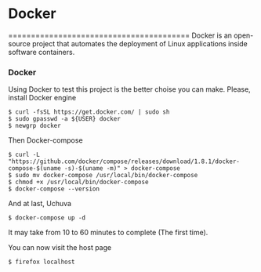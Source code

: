 # Docker
========================================
Docker is an open-source project that automates the deployment of Linux applications inside software containers.

### Docker
Using Docker to test this project is the better choise you can make. Please, install Docker engine

```
$ curl -fsSL https://get.docker.com/ | sudo sh
$ sudo gpasswd -a ${USER} docker
$ newgrp docker
```
Then Docker-compose
```
$ curl -L "https://github.com/docker/compose/releases/download/1.8.1/docker-compose-$(uname -s)-$(uname -m)" > docker-compose
$ sudo mv docker-compose /usr/local/bin/docker-compose
$ chmod +x /usr/local/bin/docker-compose
$ docker-compose --version
```
And at last, Uchuva
```
$ docker-compose up -d
```
It may take from 10 to 60 minutes to complete (The first time).

You can now visit the host page
```
$ firefox localhost
```
